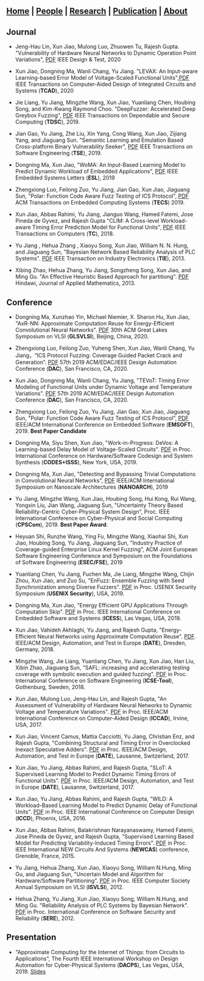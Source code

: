 ## [Home](./) | [People](./people) | [Research](./research) | [**Publication**](./publication) | [About](./about) 

## Journal

  - Jeng-Hau Lin, Xun Jiao, Mulong Luo, Zhuowen Tu, Rajesh Gupta. "Vulnerability of Hardware Neural Networks to Dynamic Operation Point Variations", [PDF](http://www.ece.villanova.edu/~xjiao/paper/DT20.pdf) IEEE Design & Test, 2020

  - Xun Jiao, Dongning Ma, Wanli Chang, Yu Jiang. "LEVAX: An Input-aware Learning-based Error Model of Voltage-Scaled Functional Units",[PDF](http://www.ece.villanova.edu/~xjiao/paper/TCAD20.pdf) IEEE Transactions on Computer-Aided Design of Integrated Circuits and Systems (**TCAD**), 2020

  - Jie Liang, Yu Jiang, Mingzhe Wang, Xun Jiao, Yuanliang Chen, Houbing Song, and Kim-Kwang Raymond Choo. "DeepFuzzer: Accelerated Deep Greybox Fuzzing", [PDF](http://www.ece.villanova.edu/~xjiao/paper/TDSC19.pdf) IEEE Transactions on Dependable and Secure Computing (**TDSC**), 2019.
  
  - Jian Gao, Yu Jiang, Zhe Liu, Xin Yang, Cong Wang, Xun Jiao, Zijiang Yang, and Jiaguang Sun. "Semantic Learning and Emulation Based Cross-platform Binary Vulnerability Seeker", [PDF](http://www.ece.villanova.edu/~xjiao/paper/TSE19.pdf) IEEE Transactions on Software Engineering (**TSE**), 2019.

  - Dongning Ma, Xun Jiao, "WoMA: An Input-Based Learning Model to Predict Dynamic Workload of Embedded Applications", [PDF](http://www.ece.villanova.edu/~xjiao/paper/ESL19.pdf) IEEE Embedded Systems Letters (**ESL**), 2019

  - Zhengxiong Luo, Feilong Zuo, Yu Jiang, Jian Gao, Xun Jiao, Jiaguang Sun, "Polar: Function Code Aware Fuzz Testing of ICS Protocol", [PDF](http://www.ece.villanova.edu/~xjiao/paper/EMSOFT19.pdf) ACM Transactions on Embedded Computing Systems (**TECS**) 2019.
  
  - Xun Jiao, Abbas Rahimi, Yu Jiang, Jianguo Wang, Hamed Fatemi, Jose Pineda de Gyvez, and Rajesh Gupta
  "CLIM: A Cross-level Workload-aware Timing Error Prediction Model for Functional Units", [PDF](http://www.ece.villanova.edu/~xjiao/paper/TC.pdf) IEEE Transactions on Computers (**TC**), 2018.

  - Yu Jiang , Hehua Zhang , Xiaoyu Song, Xun Jiao, William N. N. Hung, and Jiaguang Sun, "Bayesian Network Based Reliability Analysis of PLC Systems". [PDF](http://www.ece.villanova.edu/~xjiao/paper/TIE.pdf) IEEE Transaction on Industry Electronics (**TIE**), 2013.

  - Xibing Zhao, Hehua Zhang, Yu Jiang, Songzheng Song, Xun Jiao, and Ming Gu.
  "An Effective Heuristic Based Approach for partitiong". [PDF](http://www.ece.villanova.edu/~xjiao/paper/HINDAWI.pdf) Hindawi, Journal of Applied Mathematics, 2013.

## Conference
  - Dongning Ma, Xunzhao Yin, Michael Niemier, X. Sharon Hu, Xun Jiao, "AxR-NN: Approximate Computation Reuse for Energy-Efficient Convolutional Neural Networks". [PDF](http://www.ece.villanova.edu/~xjiao/paper/GLSVLSI20.pdf) 30th ACM Great Lakes Symposium on VLSI (**GLSVLSI**), Beijing, China, 2020.
  
  - Zhengxiong Luo, Feilong Zuo, Yuheng Shen, Xun Jiao, Wanli Chang, Yu Jiang，“ICS Protocol Fuzzing: Coverage Guided Packet Crack and Generation”. [PDF](http://www.ece.villanova.edu/~xjiao/paper/DAC20ICS.pdf) 57th 2019 ACM/EDAC/IEEE Design Automation Conference (**DAC**), San Francisco, CA, 2020.


  - Xun Jiao, Dongning Ma, Wanli Chang, Yu Jiang, "TEVoT: Timing Error Modeling of Functional Units under Dynamic Voltage and Temperature Variations". [PDF](http://www.ece.villanova.edu/~xjiao/paper/DAC20TEVoT.pdf) 57th 2019 ACM/EDAC/IEEE Design Automation Conference (**DAC**), San Francisco, CA, 2020.

  - Zhengxiong Luo, Feilong Zuo, Yu Jiang, Jian Gao, Xun Jiao, Jiaguang Sun, "Polar: Function Code Aware Fuzz Testing of ICS Protocol", [PDF](http://www.ece.villanova.edu/~xjiao/paper/EMSOFT19.pdf) IEEE/ACM International Conference on Embedded Software (**EMSOFT**), 2019. **Best Paper Candidate**

  - Dongning Ma, Siyu Shen, Xun Jiao, "Work-in-Progress: DeVos: A Learning-based Delay Model of Voltage-Scaled Circuits". [PDF](http://www.ece.villanova.edu/~xjiao/paper/CODES19.pdf ) in Proc. International Conference on Hardware/Software Codesign and System Synthesis (**CODES+ISSS**), New York, USA, 2019.

  - Dongning Ma, Xun Jiao, "Detecting and Bypassing Trivial Computations in Convolutional Neural Networks", [PDF](http://www.ece.villanova.edu/~xjiao/paper/NANOARCH19.pdf) IEEE/ACM International Symposium on Nanoscale Architectures (**NANOARCH**), 2019
  
  - Yu Jiang, Mingzhe Wang, Xun Jiao, Houbing Song, Hui Kong, Rui Wang, Yongxin Liu, Jian Wang, Jiaguang Sun, "Uncertainty Theory Based Reliability-Centric Cyber-Physical System Design", Proc. IEEE International Conference on Cyber-Physical and Social Computing (**CPSCom**), 2019. **Best Paper Award**.
  
  - Heyuan Shi, Runzhe Wang, Ying Fu, Mingzhe Wang, Xiaohai Shi, Xun Jiao, Houbing Song, Yu Jiang, Jiaguang Sun, "Industry Practice of Coverage-guided Enterprise Linux Kernel Fuzzing", ACM Joint European Software Engineering Conference and Symposium on the Foundations of Software Engineering (**ESEC/FSE**), 2019

  - Yuanliang Chen, Yu Jiang, Fuchen Ma, Jie Liang, Mingzhe Wang, Chijin Zhou, Xun Jiao, and Zuo Su, "EnFuzz: Ensemble Fuzzing with Seed Synchronization among Diverse Fuzzers". [PDF](http://www.ece.villanova.edu/~xjiao/paper/Security19.pdf) in Proc. USENIX Security Symposium (**USENIX Security**), USA, 2019.
  
  - Dongning Ma, Xun Jiao,  "Energy Efficient GPU Applications Through Computation Skip". [PDF](http://www.ece.villanova.edu/~xjiao/paper/ICESS19.pdf) in Proc. IEEE International Conference on Embedded Software and Systems (**ICESS**), Las Vegas, USA, 2019.
  
  - Xun Jiao, Vahideh Akhlaghi, Yu Jiang, and Rajesh Gupta, "Energy-Efficient Neural Networks using Approximate Computation Reuse". [PDF](http://mesl.ucsd.edu/pubs/Xun_DATE2018.pdf). IEEE/ACM Design, Automation, and Test in Europe (**DATE**), Dresden, Germany, 2018.

  - Mingzhe Wang, Jie Liang, Yuanliang Chen, Yu Jiang, Xun Jiao, Han Liu, Xibin Zhao, Jiaguang Sun, "SAFL: increasing and accelerating testing coverage with symbolic execution and guided fuzzing". [PDF](http://www.ece.villanova.edu/~xjiao/paper/ICSE18.pdf) in Proc. International Conference on Software Engineering (**ICSE-Tool**), Gothenburg, Sweden, 2018.

  - Xun Jiao, Mulong Luo, Jeng-Hau Lin, and Rajesh Gupta, "An Assessment of Vulnerability of Hardware Neural Networks to Dynamic Voltage and Temperature Variations". [PDF](http://mesl.ucsd.edu/pubs/Xun_ICCAD17.pdf) in Proc. IEEE/ACM International Conference on Computer-Aided Design (**ICCAD**), Irvine, USA, 2017.

  - Xun Jiao, Vincent Camus, Mattia Cacciotti, Yu Jiang, Christian Enz, and Rajesh Gupta, "Combining Structural and Timing Error in Overclocked Inexact Speculative Adders". [PDF](http://mesl.ucsd.edu/pubs/Xun_DATE17b.pdf) in Proc. IEEE/ACM Design, Automation, and Test in Europe (**DATE**), Lausanne, Switzerland, 2017.

  - Xun Jiao, Yu Jiang, Abbas Rahimi, and Rajesh Gupta, "SLoT: A Supervised Learning Model to Predict Dynamic Timing Errors of Functional Units". [PDF](http://mesl.ucsd.edu/pubs/Xun_DATE17a.pdf) in Proc. IEEE/ACM Design, Automation, and Test in Europe (**DATE**), Lausanne, Switzerland, 2017.

  - Xun Jiao, Yu Jiang, Abbas Rahimi, and Rajesh Gupta, "WILD: A Workload-Based Learning Model to Predict Dynamic Delay of Functional Units". [PDF](http://mesl.ucsd.edu/pubs/Xun_ICCD16.pdf) in Proc. IEEE International Conference on Computer Design (**ICCD**), Phoenix, USA, 2016.

  - Xun Jiao, Abbas Rahimi, Balakrishnan Narayanaswamy, Hamed Fatemi, Jose Pineda de Gyvez, and Rajesh Gupta, "Supervised Learning Based Model for Predicting Variability-Induced Timing Errors". [PDF](http://mesl.ucsd.edu/pubs/Xun_NEWCAS15.pdf) in Proc. IEEE International NEW Circuits And Systems (**NEWCAS**) conference, Grenoble, France, 2015.

  - Yu Jiang, Hehua Zhang, Xun Jiao, Xiaoyu Song, William N.Hung, Ming Gu, and Jiaguang Sun, "Uncertain Model and Algorithm for Hardware/Software Partitioning". [PDF](http://www.ece.villanova.edu/~xjiao/paper/ISVLSI.pdf) in Proc. IEEE Computer Society Annual Symposium on VLSI (**ISVLSI**), 2012.

  - Hehua Zhang, Yu Jiang, Xun Jiao, Xiaoyu Song, William N.Hung, and Ming Gu. "Reliability Analysis of PLC Systems by Bayesian Network". [PDF](http://www.ece.villanova.edu/~xjiao/paper/SERE.pdf) in Proc. International Conference on Software Security and Reliability (**SERE**), 2012.

## Presentation
  - "Approximate Computing for the Internet of Things: from Circuits to Applications", The Fourth IEEE International Workshop on Design   Automation for Cyber-Physical Systems (**DACPS**), Las Vegas, USA, 2019. 
  [Slides](http://www.ece.villanova.edu/~xjiao/paper/DACPS.pdf)
